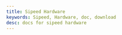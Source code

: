 ```yaml
---
title: Sipeed Hardware
keywords: Sipeed, Hardware, doc, download
desc: docs for sipeed hardware
---
```


